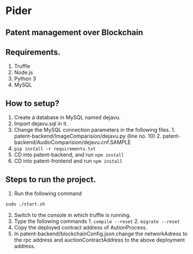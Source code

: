 # Pider
## Patent management over Blockchain

## Requirements.
1. Truffle
2. Node.js
3. Python 3
4. MySQL

## How to setup?
1. Create a database in MySQL named dejavu. 
2. Import dejavu.sql in it.
3. Change the MySQL connection parameters in the following files.
        1. patent-backend/ImageComparision/dejavu.py (line no. 10)
        2. patent-backend/AudioComparision/dejavu.cnf.SAMPLE
4. `pip install -r requirements.txt`
5. CD into patent-backend, and run `npm install`
6. CD into patent-frontend and run `npm install`



## Steps to run the project.

1. Run the following command

`sudo ./start.sh`

2. Switch to the console in which truffle is running.
3. Type the following commands
        1. `compile --reset`
        2. `migrate --reset`
4. Copy the deployed contract address of AutionProcess.
5. In patent-backend/blockchainConfig.json change the networkAdress to the rpc address and auctionContractAddress to the above deployment address.

